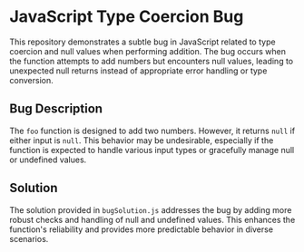 # JavaScript Type Coercion Bug
This repository demonstrates a subtle bug in JavaScript related to type coercion and null values when performing addition. The bug occurs when the function attempts to add numbers but encounters null values, leading to unexpected null returns instead of appropriate error handling or type conversion.

## Bug Description
The `foo` function is designed to add two numbers. However, it returns `null` if either input is `null`. This behavior may be undesirable, especially if the function is expected to handle various input types or gracefully manage null or undefined values.

## Solution
The solution provided in `bugSolution.js` addresses the bug by adding more robust checks and handling of null and undefined values. This enhances the function's reliability and provides more predictable behavior in diverse scenarios.